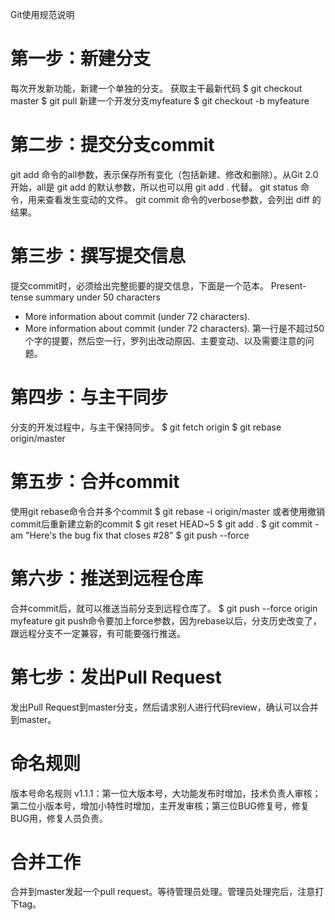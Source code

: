 Git使用规范说明

# 第一步：新建分支
每次开发新功能，新建一个单独的分支。
获取主干最新代码
$ git checkout master
$ git pull
新建一个开发分支myfeature
$ git checkout -b myfeature

# 第二步：提交分支commit
git add 命令的all参数，表示保存所有变化（包括新建、修改和删除）。从Git 2.0开始，all是 git add 的默认参数，所以也可以用 git add . 代替。
git status 命令，用来查看发生变动的文件。
git commit 命令的verbose参数，会列出 diff 的结果。

# 第三步：撰写提交信息
提交commit时，必须给出完整扼要的提交信息，下面是一个范本。
Present-tense summary under 50 characters

* More information about commit (under 72 characters).
* More information about commit (under 72 characters).
第一行是不超过50个字的提要，然后空一行，罗列出改动原因、主要变动、以及需要注意的问题。

# 第四步：与主干同步
分支的开发过程中，与主干保持同步。
$ git fetch origin
$ git rebase origin/master

# 第五步：合并commit
使用git rebase命令合并多个commit
$ git rebase -i origin/master
或者使用撤销commit后重新建立新的commit
$ git reset HEAD~5
$ git add .
$ git commit -am "Here's the bug fix that closes #28"
$ git push --force

# 第六步：推送到远程仓库
合并commit后，就可以推送当前分支到远程仓库了。
$ git push --force origin myfeature
git push命令要加上force参数，因为rebase以后，分支历史改变了，跟远程分支不一定兼容，有可能要强行推送。

# 第七步：发出Pull Request
发出Pull Request到master分支，然后请求别人进行代码review，确认可以合并到master。


# 命名规则
版本号命名规则
v1.1.1：第一位大版本号，大功能发布时增加，技术负责人审核；第二位小版本号，增加小特性时增加，主开发审核；第三位BUG修复号，修复BUG用，修复人员负责。


# 合并工作
合并到master发起一个pull request。等待管理员处理。管理员处理完后，注意打下tag。
